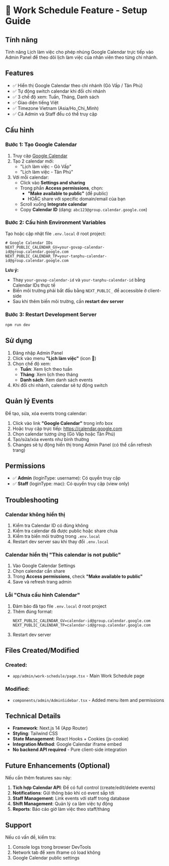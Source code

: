 # 📅 Work Schedule Feature - Setup Guide

## Tính năng
Tính năng Lịch làm việc cho phép nhúng Google Calendar trực tiếp vào Admin Panel để theo dõi lịch làm việc của nhân viên theo từng chi nhánh.

## Features
- ✅ Hiển thị Google Calendar theo chi nhánh (Gò Vấp / Tân Phú)
- ✅ Tự động switch calendar khi đổi chi nhánh
- ✅ 3 chế độ xem: Tuần, Tháng, Danh sách
- ✅ Giao diện tiếng Việt
- ✅ Timezone Vietnam (Asia/Ho_Chi_Minh)
- ✅ Cả Admin và Staff đều có thể truy cập

## Cấu hình

### Bước 1: Tạo Google Calendar

1. Truy cập [Google Calendar](https://calendar.google.com)
2. Tạo 2 calendar mới:
   - "Lịch làm việc - Gò Vấp"
   - "Lịch làm việc - Tân Phú"
3. Với mỗi calendar:
   - Click vào **Settings and sharing**
   - Trong phần **Access permissions**, chọn:
     - **"Make available to public"** (để public)
     - HOẶC share với specific domain/email của bạn
   - Scroll xuống **Integrate calendar**
   - Copy **Calendar ID** (dạng: `abc123@group.calendar.google.com`)

### Bước 2: Cấu hình Environment Variables

Tạo hoặc cập nhật file `.env.local` ở root project:

```env
# Google Calendar IDs
NEXT_PUBLIC_CALENDAR_GV=your-govap-calendar-id@group.calendar.google.com
NEXT_PUBLIC_CALENDAR_TP=your-tanphu-calendar-id@group.calendar.google.com
```

**Lưu ý:** 
- Thay `your-govap-calendar-id` và `your-tanphu-calendar-id` bằng Calendar IDs thực tế
- Biến môi trường phải bắt đầu bằng `NEXT_PUBLIC_` để accessible ở client-side
- Sau khi thêm biến môi trường, cần **restart dev server**

### Bước 3: Restart Development Server

```bash
npm run dev
```

## Sử dụng

1. Đăng nhập Admin Panel
2. Click vào menu **"Lịch làm việc"** (icon 📅)
3. Chọn chế độ xem:
   - **Tuần**: Xem lịch theo tuần
   - **Tháng**: Xem lịch theo tháng
   - **Danh sách**: Xem danh sách events
4. Khi đổi chi nhánh, calendar sẽ tự động switch

## Quản lý Events

Để tạo, sửa, xóa events trong calendar:

1. Click vào link **"Google Calendar"** trong info box
2. Hoặc truy cập trực tiếp: https://calendar.google.com
3. Chọn calendar tương ứng (Gò Vấp hoặc Tân Phú)
4. Tạo/sửa/xóa events như bình thường
5. Changes sẽ tự động hiển thị trong Admin Panel (có thể cần refresh trang)

## Permissions

- ✅ **Admin** (loginType: username): Có quyền truy cập
- ✅ **Staff** (loginType: mac): Có quyền truy cập (view only)

## Troubleshooting

### Calendar không hiển thị

1. Kiểm tra Calendar ID có đúng không
2. Kiểm tra calendar đã được public hoặc share chưa
3. Kiểm tra biến môi trường trong `.env.local`
4. Restart dev server sau khi thay đổi `.env.local`

### Calendar hiển thị "This calendar is not public"

1. Vào Google Calendar Settings
2. Chọn calendar cần share
3. Trong **Access permissions**, check **"Make available to public"**
4. Save và refresh trang admin

### Lỗi "Chưa cấu hình Calendar"

1. Đảm bảo đã tạo file `.env.local` ở root project
2. Thêm đúng format:
   ```env
   NEXT_PUBLIC_CALENDAR_GV=calendar-id@group.calendar.google.com
   NEXT_PUBLIC_CALENDAR_TP=calendar-id@group.calendar.google.com
   ```
3. Restart dev server

## Files Created/Modified

### Created:
- `app/admin/work-schedule/page.tsx` - Main Work Schedule page

### Modified:
- `components/admin/AdminSidebar.tsx` - Added menu item and permissions

## Technical Details

- **Framework**: Next.js 14 (App Router)
- **Styling**: Tailwind CSS
- **State Management**: React Hooks + Cookies (js-cookie)
- **Integration Method**: Google Calendar iframe embed
- **No backend API required** - Pure client-side integration

## Future Enhancements (Optional)

Nếu cần thêm features sau này:

1. **Tích hợp Calendar API**: Để có full control (create/edit/delete events)
2. **Notifications**: Gửi thông báo khi có event sắp tới
3. **Staff Management**: Link events với staff trong database
4. **Shift Management**: Quản lý ca làm việc tự động
5. **Reports**: Báo cáo giờ làm việc theo staff/tháng

## Support

Nếu có vấn đề, kiểm tra:
1. Console logs trong browser DevTools
2. Network tab để xem iframe có load không
3. Google Calendar public settings

